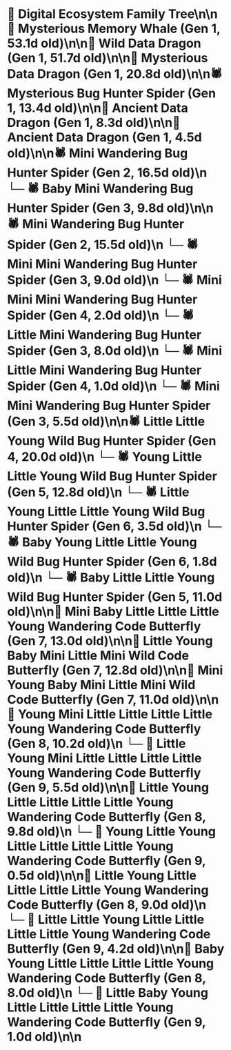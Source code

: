 # 🌳 Digital Ecosystem Family Tree\n\n🐋 Mysterious Memory Whale (Gen 1, 53.1d old)\n\n🐉 Wild Data Dragon (Gen 1, 51.7d old)\n\n🐉 Mysterious Data Dragon (Gen 1, 20.8d old)\n\n🕷️ Mysterious Bug Hunter Spider (Gen 1, 13.4d old)\n\n🐉 Ancient Data Dragon (Gen 1, 8.3d old)\n\n🐉 Ancient Data Dragon (Gen 1, 4.5d old)\n\n🕷️ Mini Wandering Bug Hunter Spider (Gen 2, 16.5d old)\n  └─ 🕷️ Baby Mini Wandering Bug Hunter Spider (Gen 3, 9.8d old)\n\n🕷️ Mini Wandering Bug Hunter Spider (Gen 2, 15.5d old)\n  └─ 🕷️ Mini Mini Wandering Bug Hunter Spider (Gen 3, 9.0d old)\n    └─ 🕷️ Mini Mini Mini Wandering Bug Hunter Spider (Gen 4, 2.0d old)\n  └─ 🕷️ Little Mini Wandering Bug Hunter Spider (Gen 3, 8.0d old)\n    └─ 🕷️ Mini Little Mini Wandering Bug Hunter Spider (Gen 4, 1.0d old)\n  └─ 🕷️ Mini Mini Wandering Bug Hunter Spider (Gen 3, 5.5d old)\n\n🕷️ Little Little Young Wild Bug Hunter Spider (Gen 4, 20.0d old)\n  └─ 🕷️ Young Little Little Young Wild Bug Hunter Spider (Gen 5, 12.8d old)\n    └─ 🕷️ Little Young Little Little Young Wild Bug Hunter Spider (Gen 6, 3.5d old)\n    └─ 🕷️ Baby Young Little Little Young Wild Bug Hunter Spider (Gen 6, 1.8d old)\n  └─ 🕷️ Baby Little Little Young Wild Bug Hunter Spider (Gen 5, 11.0d old)\n\n🦋 Mini Baby Little Little Little Young Wandering Code Butterfly (Gen 7, 13.0d old)\n\n🦋 Little Young Baby Mini Little Mini Wild Code Butterfly (Gen 7, 12.8d old)\n\n🦋 Mini Young Baby Mini Little Mini Wild Code Butterfly (Gen 7, 11.0d old)\n\n🦋 Young Mini Little Little Little Little Young Wandering Code Butterfly (Gen 8, 10.2d old)\n  └─ 🦋 Little Young Mini Little Little Little Little Young Wandering Code Butterfly (Gen 9, 5.5d old)\n\n🦋 Little Young Little Little Little Little Young Wandering Code Butterfly (Gen 8, 9.8d old)\n  └─ 🦋 Young Little Young Little Little Little Little Young Wandering Code Butterfly (Gen 9, 0.5d old)\n\n🦋 Little Young Little Little Little Little Young Wandering Code Butterfly (Gen 8, 9.0d old)\n  └─ 🦋 Little Little Young Little Little Little Little Young Wandering Code Butterfly (Gen 9, 4.2d old)\n\n🦋 Baby Young Little Little Little Little Young Wandering Code Butterfly (Gen 8, 8.0d old)\n  └─ 🦋 Little Baby Young Little Little Little Little Young Wandering Code Butterfly (Gen 9, 1.0d old)\n\n